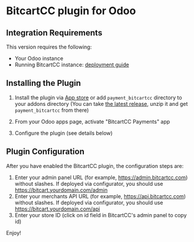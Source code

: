 # BitcartCC plugin for Odoo

## Integration Requirements

This version requires the following:

* Your Odoo instance
* Running BitcartCC instance: [deployment guide](https://docs.bitcartcc.com/deployment)

## Installing the Plugin

1. Install the plugin via [App store](https://apps.odoo.com/apps/modules/16.0/payment_bitcartcc) or add `payment_bitcartcc` directory to your addons directory (You can take [the latest release](https://github.com/bitcartcc/bitcart-odoo/releases/latest), unzip it and get `payment_bitcartcc` from there)

2. From your Odoo apps page, activate "BitcartCC Payments" app

3. Configure the plugin (see details below)

## Plugin Configuration

After you have enabled the BitcartCC plugin, the configuration steps are:

1. Enter your admin panel URL (for example, https://admin.bitcartcc.com) without slashes. If deployed via configurator, you should use https://bitcart.yourdomain.com/admin
2. Enter your merchants API URL (for example, https://api.bitcartcc.com) without slashes. If deployed via configurator, you should use https://bitcart.yourdomain.com/api
3. Enter your store ID (click on id field in BitcartCC's admin panel to copy id)

Enjoy!
